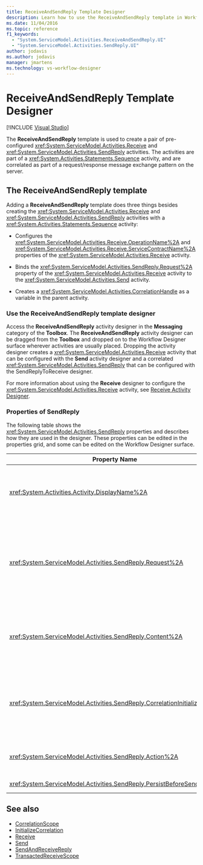 ```yaml
---
title: ReceiveAndSendReply Template Designer
description: Learn how to use the ReceiveAndSendReply template in Workflow Designer to create a pair of pre-configured Receive and SendReply activities.
ms.date: 11/04/2016
ms.topic: reference
f1_keywords:
  - "System.ServiceModel.Activities.ReceiveAndSendReply.UI"
  - "System.ServiceModel.Activities.SendReply.UI"
author: jodavis
ms.author: jodavis
manager: jmartens
ms.technology: vs-workflow-designer
---
```

# ReceiveAndSendReply Template Designer

 [!INCLUDE [Visual Studio](~/includes/applies-to-version/vs-windows-only.md)]

The **ReceiveAndSendReply** template is used to create a pair of pre-configured <xref:System.ServiceModel.Activities.Receive> and <xref:System.ServiceModel.Activities.SendReply> activities. The activities are part of a <xref:System.Activities.Statements.Sequence> activity, and are correlated as part of a request/response message exchange pattern on the server.

## The ReceiveAndSendReply template

Adding a **ReceiveAndSendReply** template does three things besides creating the <xref:System.ServiceModel.Activities.Receive> and <xref:System.ServiceModel.Activities.SendReply> activities with a <xref:System.Activities.Statements.Sequence> activity:

- Configures the <xref:System.ServiceModel.Activities.Receive.OperationName%2A> and <xref:System.ServiceModel.Activities.Receive.ServiceContractName%2A> properties of the <xref:System.ServiceModel.Activities.Receive> activity.

- Binds the <xref:System.ServiceModel.Activities.SendReply.Request%2A> property of the <xref:System.ServiceModel.Activities.Receive> activity to the <xref:System.ServiceModel.Activities.Send> activity.

- Creates a <xref:System.ServiceModel.Activities.CorrelationHandle> as a variable in the parent activity.

### Use the ReceiveAndSendReply template designer

Access the **ReceiveAndSendReply** activity designer in the **Messaging** category of the **Toolbox**. The **ReceiveAndSendReply** activity designer can be dragged from the **Toolbox** and dropped on to the Workflow Designer surface wherever activities are usually placed. Dropping the activity designer creates a <xref:System.ServiceModel.Activities.Receive> activity that can be configured with the **Send** activity designer and a correlated <xref:System.ServiceModel.Activities.SendReply> that can be configured with the SendReplyToReceive designer.

For more information about using the **Receive** designer to configure the <xref:System.ServiceModel.Activities.Receive> activity, see [Receive Activity Designer](../workflow-designer/receive-activity-designer.md).

### Properties of SendReply

The following table shows the <xref:System.ServiceModel.Activities.SendReply> properties and describes how they are used in the designer. These properties can be edited in the properties grid, and some can be edited on the Workflow Designer surface.

| Property Name | Required | Usage |
|-|----------|-|
| <xref:System.Activities.Activity.DisplayName%2A> | False | The optional friendly name of the <xref:System.ServiceModel.Activities.SendReply> activity. The default is SendReplyToReceive.<br /><br /> Although the use of a non-default value for the friendly <xref:System.Activities.Activity.DisplayName%2A> is not strictly required, it's best to use such a value. |
| <xref:System.ServiceModel.Activities.SendReply.Request%2A> | True | Reference to the <xref:System.ServiceModel.Activities.Receive> activity paired with this <xref:System.ServiceModel.Activities.SendReply> activity. This property must not be **null**. <xref:System.ServiceModel.Activities.Receive> and <xref:System.ServiceModel.Activities.SendReply> activities are used together on the server to model a request/response messaging pattern. This property specifies which <xref:System.ServiceModel.Activities.Send> activity is paired. In the designer, you can't edit this property because it's automatically bound to the <xref:System.ServiceModel.Activities.Send> activity from which you created the <xref:System.ServiceModel.Activities.SendReply> activity. |
| <xref:System.ServiceModel.Activities.SendReply.Content%2A> | False | Specifies the message or parameter content to receive. It can be either a <xref:System.ServiceModel.Activities.ReceiveMessageContent> activity or a <xref:System.ServiceModel.Activities.ReceiveParametersContent> activity. Edit this property by clicking the ellipsis button next to the **Content** field in property grid, or by clicking the **Define** button next to the **Content** label on the **Receive** activity designer surface. Both display the **Content Definition** dialog. For more information about how to use this box, see the [Content Definition Dialog Box](../workflow-designer/content-definition-dialog-box.md) topic. |
| <xref:System.ServiceModel.Activities.SendReply.CorrelationInitializers%2A> | False | Specifies the collection of <xref:System.ServiceModel.Activities.CorrelationInitializer> objects that initialize multiple <xref:System.ServiceModel.Activities.CorrelationHandle> objects that configure this <xref:System.ServiceModel.Activities.Receive> activity within the workflow. Click the ellipsis button next to the <xref:System.ServiceModel.Activities.SendReply.CorrelationInitializers%2A> property in the properties grid to open the **Add Correlation Initializers** dialog box. For more information about using this box, see the [Add CorrelationInitializers Dialog Box](../workflow-designer/add-correlationinitializers-dialog-box.md) topic. |
| <xref:System.ServiceModel.Activities.SendReply.Action%2A> | False | Specifies the action header of the message. If it's not explicitly set, its value defaults to:<br /><br /> `https://tempuri.org/{service contract namespace}/{service contract name}/{operation name}` |
| <xref:System.ServiceModel.Activities.SendReply.PersistBeforeSend%2A> | False | Specifies whether the workflow instance should be persisted before the reply message is sent. The default value is **false**. |

## See also

- [CorrelationScope](../workflow-designer/correlationscope-activity-designer.md)
- [InitializeCorrelation](../workflow-designer/initializecorrelation-activity-designer.md)
- [Receive](../workflow-designer/receive-activity-designer.md)
- [Send](../workflow-designer/send-activity-designer.md)
- [SendAndReceiveReply](../workflow-designer/sendandreceivereply-template-designer.md)
- [TransactedReceiveScope](../workflow-designer/transactedreceivescope-activity-designer.md)